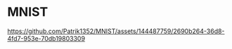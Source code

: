 # MNIST





https://github.com/Patrik1352/MNIST/assets/144487759/2690b264-36d8-4fd7-953e-70db19803309

